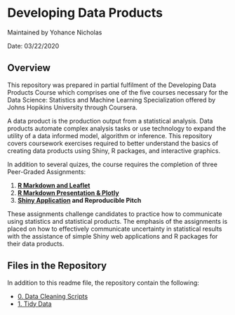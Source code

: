 # Developing Data Products
Maintained by Yohance Nicholas 

Date: 03/22/2020

## Overview
This repository was prepared in partial fulfilment of the Developing Data Products Course which comprises one of the five courses necessary for the Data Science: Statistics and Machine Learning Specialization offered by Johns Hopikins University through Coursera.

A data product is the production output from a statistical analysis. Data products automate complex analysis tasks or use technology to expand the utility of a data informed model, algorithm or inference. This repository covers coursework exercises required to better understand the basics of creating data products using Shiny, R packages, and interactive graphics. 

In addition to several quizes, the course requires the completion of three Peer-Graded Assignments:

1. [**R Markdown and Leaflet**](https://yohance-nicholas.github.io/Developing-Data-Products/1_R_Markdown_and_Leaflet.html)
2. [**R Markdown Presentation & Plotly**](https://yohance-nicholas.github.io/Developing-Data-Products/2_R_Markdown_Presentation.html)
3. **[Shiny Application](https://yohance-nicholas.shinyapps.io/covid19_regression_map/) and Reproducible Pitch**

These assignments challenge candidates to practice how to communicate using statistics and statistical products. The emphasis of the assignments is placed on how to effectively communicate uncertainty in statistical results with the assistance of simple Shiny web applications and R packages for their data products. 

## Files in the Repository

In addition to this readme file, the repository contain the following:
- [0. Data Cleaning Scripts](https://github.com/yohance-nicholas/Developing-Data-Products/tree/master/0.%20Data%20Cleaning%20Scripts)
- [1. Tidy Data](https://github.com/yohance-nicholas/Developing-Data-Products/tree/master/1.%20Tidy%20Data)
